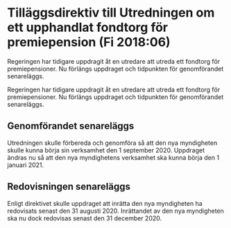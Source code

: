 # Tilläggsdirektiv till Utredningen om ett upphandlat fondtorg för premiepension (Fi 2018:06)

Regeringen har tidigare uppdragit åt en utredare att utreda ett fondtorg för premiepensioner. Nu förlängs uppdraget och tidpunkten för genomförandet senareläggs.

Regeringen har tidigare uppdragit åt en utredare att utreda ett fondtorg för premiepensioner. Nu förlängs uppdraget och tidpunkten för genomförandet senareläggs.

## Genomförandet senareläggs

Utredningen skulle förbereda och genomföra så att den nya myndigheten skulle kunna börja sin verksamhet den 1 september 2020. Uppdraget ändras nu så att den nya myndighetens verksamhet ska kunna börja den 1 januari 2021.

## Redovisningen senareläggs

Enligt direktivet skulle uppdraget att inrätta den nya myndigheten ha redovisats senast den 31 augusti 2020. Inrättandet av den nya myndigheten ska nu dock redovisas senast den 31 december 2020.

